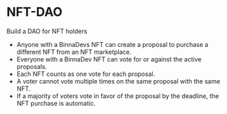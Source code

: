 # NFT-DAO
Build a DAO for NFT holders

- Anyone with a BinnaDevs NFT can create a proposal to purchase a different NFT from an NFT marketplace.
- Everyone with a BinnaDev NFT can vote for or against the active proposals.
- Each NFT counts as one vote for each proposal.
- A voter cannot vote multiple times on the same proposal with the same NFT.
- If a majority of voters vote in favor of the proposal by the deadline, the NFT purchase is automatic. 